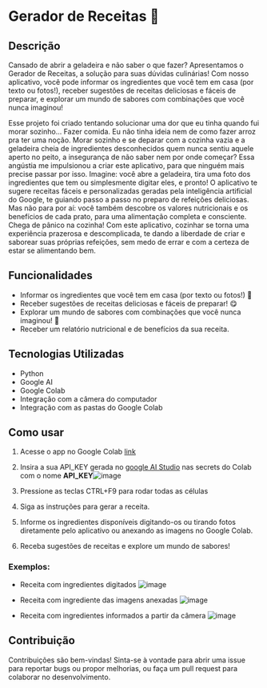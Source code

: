# Gerador de Receitas 🍲

## Descrição
Cansado de abrir a geladeira e não saber o que fazer? Apresentamos o Gerador de Receitas, a solução para suas dúvidas culinárias! Com nosso aplicativo, você pode informar os ingredientes que você tem em casa (por texto ou fotos!), receber sugestões de receitas deliciosas e fáceis de preparar, e explorar um mundo de sabores com combinações que você nunca imaginou!

Esse projeto foi criado tentando solucionar uma dor que eu tinha quando fui morar sozinho... Fazer comida. Eu não tinha ideia nem de como fazer arroz pra ter uma noção. Morar sozinho e se deparar com a cozinha vazia e a geladeira cheia de ingredientes desconhecidos quem nunca sentiu aquele aperto no peito, a insegurança de não saber nem por onde começar? Essa angústia me impulsionou a criar este aplicativo, para que ninguém mais precise passar por isso. Imagine: você abre a geladeira, tira uma foto dos ingredientes que tem ou simplesmente digitar eles, e pronto! O aplicativo te sugere receitas fáceis e personalizadas geradas pela inteligência artificial do Google, te guiando passo a passo no preparo de refeições deliciosas. Mas não para por aí: você também descobre os valores nutricionais e os benefícios de cada prato, para uma alimentação completa e consciente. Chega de pânico na cozinha! Com este aplicativo, cozinhar se torna uma experiência prazerosa e descomplicada, te dando a liberdade de criar e saborear suas próprias refeições, sem medo de errar e com a certeza de estar se alimentando bem.

## Funcionalidades
- Informar os ingredientes que você tem em casa (por texto ou fotos!) 📸
- Receber sugestões de receitas deliciosas e fáceis de preparar! 😋
- Explorar um mundo de sabores com combinações que você nunca imaginou! 🤯
- Receber um relatório nutricional e de benefícios da sua receita.

## Tecnologias Utilizadas
- Python
- Google AI
- Google Colab
- Integração com a câmera do computador
- Integração com as pastas do Google Colab

## Como usar
1. Acesse o app no Google Colab [link](https://colab.research.google.com/github/RCarteri/gerai_receitas/blob/main/gerai_receitas.ipynb)
2. Insira a sua API_KEY gerada no [google AI Studio](https://aistudio.google.com/) nas secrets do Colab com o nome **API_KEY**![image](https://github.com/RCarteri/gerai_receitas/assets/38788751/8a03fccf-05d5-4afe-991b-430be2584a6d)

3. Pressione as teclas CTRL+F9 para rodar todas as células
4. Siga as instruções para gerar a receita.
5. Informe os ingredientes disponíveis digitando-os ou tirando fotos diretamente pelo aplicativo ou anexando as imagens no Google Colab.
6. Receba sugestões de receitas e explore um mundo de sabores!

### Exemplos:
- Receita com ingredientes digitados
   ![image](https://github.com/RCarteri/gerai_receitas/assets/38788751/4c21998d-1db4-40cf-9ffd-95e54f202f97)

- Receita com ingrediente das imagens anexadas
   ![image](https://github.com/RCarteri/gerai_receitas/assets/38788751/d2d786f4-1669-4273-a461-7c76cddec943)

- Receita com ingredientes informados a partir da câmera
  ![image](https://github.com/RCarteri/gerai_receitas/assets/38788751/b27b9043-bbfc-4c80-b769-3a709b48a91b)

## Contribuição
Contribuições são bem-vindas! Sinta-se à vontade para abrir uma issue para reportar bugs ou propor melhorias, ou faça um pull request para colaborar no desenvolvimento.
